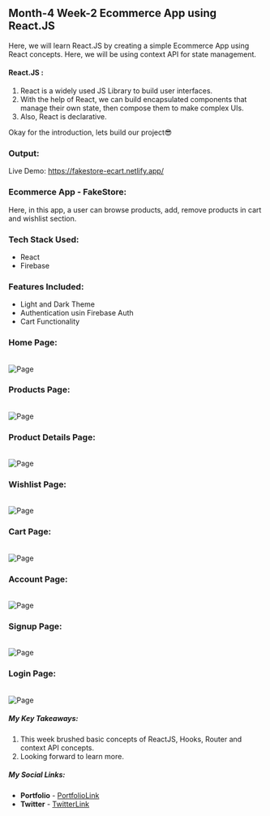## Month-4 Week-2 Ecommerce App using React.JS

Here, we will learn React.JS by creating a simple Ecommerce App using React concepts.
Here, we will be using context API for state management.


#### React.JS :
1. React is a widely used JS Library to build user interfaces.
2. With the help of React, we can build encapsulated components that manage their own state, then compose them to make complex UIs.
3. Also, React is declarative.

Okay for the introduction, lets build our project😎



### Output:

Live Demo: https://fakestore-ecart.netlify.app/

### Ecommerce App - FakeStore:

Here, in this app, a user can browse products, add, remove products in cart and wishlist section.

### **Tech Stack Used:**

- React
- Firebase

### **Features Included:**

- Light and Dark Theme
- Authentication usin Firebase Auth
- Cart Functionality

### Home Page:

<br/>

<img src="https://github.com/shanolhere/CreWork/blob/main/week-16-React-Projects/ecommerce-app/src/assets/home.png" alt="Page">

<br/>

### Products Page:

<br/>

<img src="https://github.com/shanolhere/CreWork/blob/main/week-16-React-Projects/ecommerce-app/src/assets/products.png" alt="Page">

<br/>

### Product Details Page:

<br/>

<img src="https://github.com/shanolhere/CreWork/blob/main/week-16-React-Projects/ecommerce-app/src/assets/productDetail.png" alt="Page">

<br/>

### Wishlist Page:

<br/>

<img src="https://github.com/shanolhere/CreWork/blob/main/week-16-React-Projects/ecommerce-app/src/assets/wishlist.png" alt="Page">

<br/>

### Cart Page:

<br/>

<img src="https://github.com/shanolhere/CreWork/blob/main/week-16-React-Projects/ecommerce-app/src/assets/cart.png" alt="Page">

<br/>

### Account Page:

<br/>

<img src="https://github.com/shanolhere/CreWork/blob/main/week-16-React-Projects/ecommerce-app/src/assets/account.png" alt="Page">

<br/>

### Signup Page:

<br/>

<img src="https://github.com/shanolhere/CreWork/blob/main/week-16-React-Projects/ecommerce-app/src/assets/signup.png" alt="Page">

<br/>

### Login Page:

<br/>

<img src="https://github.com/shanolhere/CreWork/blob/main/week-16-React-Projects/ecommerce-app/src/assets/login.png" alt="Page">

<br/>


##### **My Key Takeaways:**
1. This week brushed basic concepts of ReactJS, Hooks, Router and context API concepts.
2. Looking forward to learn more.

##### **My Social Links:**

- **Portfolio**  - [PortfolioLink](https://sabiya.netlify.app/)
- **Twitter** - [TwitterLink](https://twitter.com/nerd_fswd)
